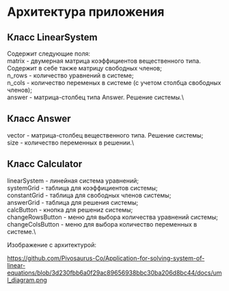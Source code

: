# Архитектура приложения

## Класс LinearSystem
Содержит следующие поля:\
matrix - двумерная матрица коэффициентов вещественного типа. Содержит в себе также матрицу свободных членов;\
n_rows - количество уравнений в системе;\
n_cols - количество переменых в системе (с учетом столбца свободных членов);\
answer - матрица-столбец типа Answer. Решение системы.\

## Класс Answer
vector - матрица-столбец вещественного типа. Решение системы;\
size - количество переменных в решении.\

## Класс Calculator
linearSystem - линейная система уравнений; \
systemGrid - таблица для коэффициентов системы; \
constantGrid - таблица для свободных членов системы; \
answerGrid - таблица для решения системы;\
calcButton - кнопка для решениz системы;\
changeRowsButton - меню для выбора количества уравнений системы;\
changeColsButton - меню для выбора количество переменных в системе.\

Изображение с архитектурой:

https://github.com/Pivosaurus-Co/Application-for-solving-system-of-linear-equations/blob/3d230fbb6a0f29ac89656938bbc30ba206d8bc44/docs/uml_diagram.png
